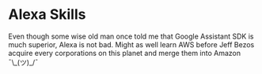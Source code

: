 # Alexa Skills
Even though some wise old man once told me that Google Assistant SDK is much superior,
Alexa is not bad. Might as well learn AWS before Jeff Bezos
acquire every corporations on this planet and merge them into Amazon  ¯\\\_(ツ)\_/¯
